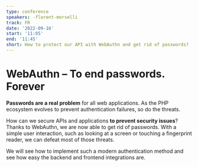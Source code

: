 ```yaml
---
type: conference
speakers: -florent-morselli
track: FR
date: '2022-09-16'
start: '11:05'
end: '11:45'
short: How to protect our API with WebAuthn and get rid of passwords?
---
```


# WebAuthn – To end passwords. Forever

**Passwords are a real problem** for all web applications. As the PHP ecosystem evolves to prevent authentication failures, so do the threats.

How can we secure APIs and applications **to prevent security issues**? Thanks to WebAuthn, we are now able to get rid of passwords. With a simple user interaction, such as looking at a screen or touching a fingerprint reader, we can defeat most of those threats.

We will see how to implement such a modern authentication method and see how easy the backend and frontend integrations are.





